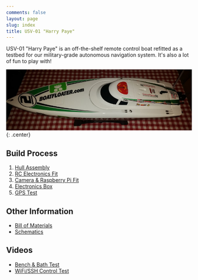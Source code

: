 ```yaml
---
comments: false
layout: page
slug: index
title: USV-01 "Harry Paye"
---
```


USV-01 "Harry Paye" is an off-the-shelf remote control boat refitted as a testbed for our military-grade autonomous navigation system. It's also a lot of fun to play with!

![USV-01](/hardware/usv-01/hull.jpg){: .center}

## Build Process

1. [Hull Assembly](./usv-01-hull-assembly)
2. [RC Electronics Fit](./usv-01-rc-electronics-fit)
2. [Camera & Raspberry Pi Fit](./usv-01-camera-raspberry-pi-fit)
2. [Electronics Box](./usv-01-electronics-box)
2. [GPS Test](./usv-01-gps-test)

## Other Information

* [Bill of Materials](./usv-01-bill-of-materials)
* [Schematics](./usv-01-schematics)

## Videos

* [Bench & Bath Test](https://vimeo.com/167553873)
* [WiFi/SSH Control Test](https://vimeo.com/168463091)
